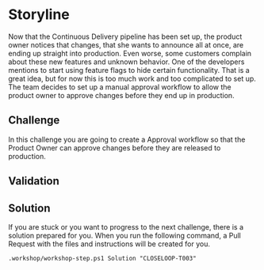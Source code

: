 # Storyline
Now that the Continuous Delivery pipeline has been set up, the product owner notices that changes, that she wants to announce all at once, are ending up straight into production. Even worse, some customers complain about these new features and unknown behavior. One of the developers mentions to start using feature flags to hide certain functionality. That is a great idea, but for now this is too much work and too complicated to set up. The team decides to set up a manual approval workflow to allow the product owner to approve changes before they end up in production.

## Challenge
In this challenge you are going to create a Approval workflow so that the Product Owner can approve changes before they are released to production. 

## Validation

## Solution
If you are stuck or you want to progress to the next challenge, there is a solution prepared for you. When you run the following command, a Pull Request with the files and instructions will be created for you. 

```
.workshop/workshop-step.ps1 Solution "CLOSELOOP-T003"
```